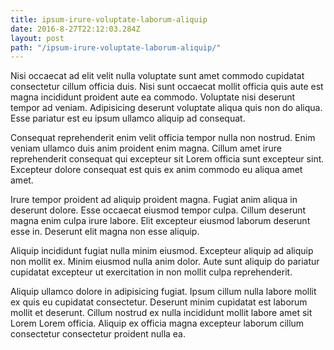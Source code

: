 ```yaml
---
title: ipsum-irure-voluptate-laborum-aliquip
date: 2016-8-27T22:12:03.284Z
layout: post
path: "/ipsum-irure-voluptate-laborum-aliquip/"
---
```


Nisi occaecat ad elit velit nulla voluptate sunt amet commodo cupidatat consectetur cillum officia duis. Nisi sunt occaecat mollit officia quis aute est magna incididunt proident aute ea commodo. Voluptate nisi deserunt tempor ad veniam. Adipisicing deserunt voluptate aliqua quis non do aliqua. Esse pariatur est eu ipsum ullamco aliquip ad consequat.

Consequat reprehenderit enim velit officia tempor nulla non nostrud. Enim veniam ullamco duis anim proident enim magna. Cillum amet irure reprehenderit consequat qui excepteur sit Lorem officia sunt excepteur sint. Excepteur dolore consequat est quis ex anim commodo eu aliqua amet amet.

Irure tempor proident ad aliquip proident magna. Fugiat anim aliqua in deserunt dolore. Esse occaecat eiusmod tempor culpa. Cillum deserunt magna enim culpa irure labore. Elit excepteur eiusmod laborum deserunt esse in. Deserunt elit magna non esse aliquip.

Aliquip incididunt fugiat nulla minim eiusmod. Excepteur aliquip ad aliquip non mollit ex. Minim eiusmod nulla anim dolor. Aute sunt aliquip do pariatur cupidatat excepteur ut exercitation in non mollit culpa reprehenderit.

Aliquip ullamco dolore in adipisicing fugiat. Ipsum cillum nulla labore mollit ex quis eu cupidatat consectetur. Deserunt minim cupidatat est laborum mollit et deserunt. Cillum nostrud ex nulla incididunt mollit labore amet sit Lorem Lorem officia. Aliquip ex officia magna excepteur laborum cillum consectetur consectetur proident nulla ea.